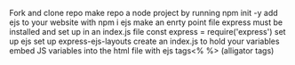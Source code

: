 Fork and clone repo
make repo a node project by running npm init -y
add ejs to your website with npm i ejs
make an enrty point file
express must be installed and set up in an index.js file
const express = require('express')
set up ejs
set up express-ejs-layouts
create an index.js to hold your variables
embed JS variables into the html file with ejs tags<% %> (alligator tags)

